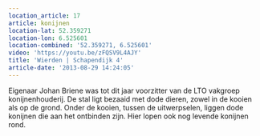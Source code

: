 ```yaml
---
location_article: 17
article: konijnen
location-lat: 52.359271
location-lon: 6.525601
location-combined: '52.359271, 6.525601'
video: 'https://youtu.be/zFQSV9L4AJY'
title: 'Wierden | Schapendijk 4'
article-date: '2013-08-29 14:24:05'
---
```


Eigenaar Johan Briene was tot dit jaar voorzitter van de LTO vakgroep konijnenhouderij. De stal ligt bezaaid met dode dieren, zowel in de kooien als op de grond. Onder de kooien, tussen de uitwerpselen, liggen dode konijnen die aan het ontbinden zijn. Hier lopen ook nog levende konijnen rond.
